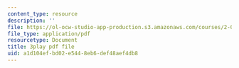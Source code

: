 ```yaml
---
content_type: resource
description: ''
file: https://ol-ocw-studio-app-production.s3.amazonaws.com/courses/2-003sc-engineering-dynamics-fall-2011/a1d104efbd02e5448eb6def48aef4db8_GUvoVvXwoOQ.pdf
file_type: application/pdf
resourcetype: Document
title: 3play pdf file
uid: a1d104ef-bd02-e544-8eb6-def48aef4db8
---
```


